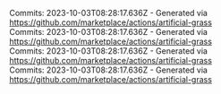 Commits: 2023-10-03T08:28:17.636Z - Generated via https://github.com/marketplace/actions/artificial-grass
<br>
Commits: 2023-10-03T08:28:17.636Z - Generated via https://github.com/marketplace/actions/artificial-grass
<br>
Commits: 2023-10-03T08:28:17.636Z - Generated via https://github.com/marketplace/actions/artificial-grass
<br>
Commits: 2023-10-03T08:28:17.636Z - Generated via https://github.com/marketplace/actions/artificial-grass
<br>
